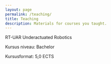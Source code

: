 ```yaml
---
layout: page
permalink: /teaching/
title: Teaching
description: Materials for courses you taught.
---
```


RT-UAR Underactuated Robotics

Kursus niveau:	Bachelor

Kursusformat:	5,0 ECTS

